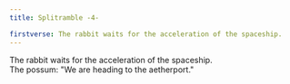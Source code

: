 ```yaml
---
title: Splitramble -4-

firstverse: The rabbit waits for the acceleration of the spaceship.
---
```


<p>
<span class="clr-r-mw">The rabbit</span> waits for the acceleration of the spaceship.<br>
<span class="clr-w-mw">The possum</span>: <span class="clr-w-w">"We are heading to the aetherport."</span>
</p>
